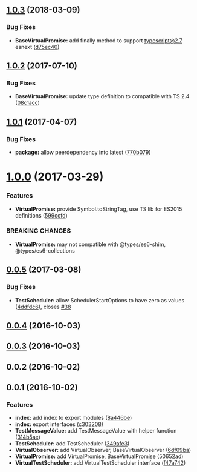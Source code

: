 <a name="1.0.3"></a>
## [1.0.3](https://github.com/kwonoj/rxjs-testscheduler-compat/compare/v1.0.2...v1.0.3) (2018-03-09)


### Bug Fixes

* **BaseVirtualPromise:** add finally method to support typescript@2.7 esnext ([d75ec40](https://github.com/kwonoj/rxjs-testscheduler-compat/commit/d75ec40))



<a name="1.0.2"></a>
## [1.0.2](https://github.com/kwonoj/rxjs-testscheduler-compat/compare/v1.0.1...v1.0.2) (2017-07-10)


### Bug Fixes

* **BaseVirtualPromise:** update type definition to compatible with TS 2.4 ([08c1acc](https://github.com/kwonoj/rxjs-testscheduler-compat/commit/08c1acc))



<a name="1.0.1"></a>
## [1.0.1](https://github.com/kwonoj/rxjs-testscheduler-compat/compare/v1.0.0...v1.0.1) (2017-04-07)


### Bug Fixes

* **package:** allow peerdependency into latest ([770b079](https://github.com/kwonoj/rxjs-testscheduler-compat/commit/770b079))



<a name="1.0.0"></a>
# [1.0.0](https://github.com/kwonoj/rxjs-testscheduler-compat/compare/v0.0.3...v1.0.0) (2017-03-29)

### Features

* **VirtualPromise:** provide Symbol.toStringTag, use TS lib for ES2015 definitions ([599ccfd](https://github.com/kwonoj/rxjs-testscheduler-compat/commit/599ccfd))


### BREAKING CHANGES

* **VirtualPromise:** may not compatible with @types/es6-shim, @types/es6-collections



<a name="0.0.5"></a>
## [0.0.5](https://github.com/kwonoj/rxjs-testscheduler-compat/compare/v0.0.3...v0.0.5) (2017-03-08)


### Bug Fixes

* **TestScheduler:** allow SchedulerStartOptions to have zero as values ([4ddfdc6](https://github.com/kwonoj/rxjs-testscheduler-compat/commit/4ddfdc6)), closes [#38](https://github.com/kwonoj/rxjs-testscheduler-compat/issues/38)



<a name="0.0.4"></a>
## [0.0.4](https://github.com/kwonoj/rxjs-testscheduler-compat/compare/v0.0.3...v0.0.4) (2016-10-03)



<a name="0.0.3"></a>
## [0.0.3](https://github.com/kwonoj/rxjs-testscheduler-compat/compare/v0.0.2...v0.0.3) (2016-10-03)



<a name="0.0.2"></a>
## 0.0.2 (2016-10-02)



<a name="0.0.1"></a>
## 0.0.1 (2016-10-02)



### Features

* **index:** add index to export modules ([8a446be](https://github.com/kwonoj/rxjs-testscheduler-compat/commit/8a446be))
* **index:** export interfaces ([c303208](https://github.com/kwonoj/rxjs-testscheduler-compat/commit/c303208))
* **TestMessageValue:** add TestMessageValue with helper function ([314b5ae](https://github.com/kwonoj/rxjs-testscheduler-compat/commit/314b5ae))
* **TestScheduler:** add TestScheduler ([349afe3](https://github.com/kwonoj/rxjs-testscheduler-compat/commit/349afe3))
* **VirtualObserver:** add VirtualObserver, BaseVirtualObserver ([6df09ba](https://github.com/kwonoj/rxjs-testscheduler-compat/commit/6df09ba))
* **VirtualPromise:** add VirtualPromise, BaseVirtualPromise ([50652ad](https://github.com/kwonoj/rxjs-testscheduler-compat/commit/50652ad))
* **VirtualTestScheduler:** add VirtualTestScheduler interface ([f47a742](https://github.com/kwonoj/rxjs-testscheduler-compat/commit/f47a742))



